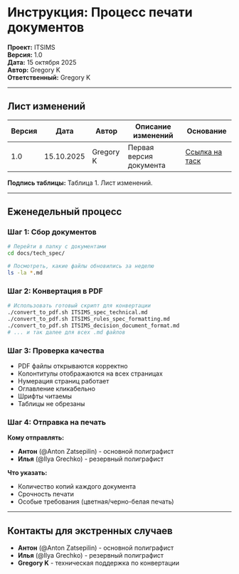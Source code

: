 # Инструкция: Процесс печати документов

**Проект:** ITSIMS  
**Версия:** 1.0  
**Дата:** 15 октября 2025  
**Автор:** Gregory K  
**Ответственный:** Gregory K

---

## Лист изменений

| Версия | Дата | Автор | Описание изменений | Основание |
|--------|------|-------|--------------------|-----------|
| 1.0 | 15.10.2025 | Gregory K | Первая версия документа | [Ссылка на таск](https://www.notion.so/Markdown-PDF-28dcf70d42c9800f8b0ff1c56f59f24e?source=copy_link) |

**Подпись таблицы:** Таблица 1. Лист изменений.

---

## Еженедельный процесс

### Шаг 1: Сбор документов

```bash
# Перейти в папку с документами
cd docs/tech_spec/

# Посмотреть, какие файлы обновились за неделю
ls -la *.md
```

### Шаг 2: Конвертация в PDF

```bash
# Использовать готовый скрипт для конвертации
./convert_to_pdf.sh ITSIMS_spec_technical.md
./convert_to_pdf.sh ITSIMS_rules_spec_formatting.md
./convert_to_pdf.sh ITSIMS_decision_document_format.md
# ... и так далее для всех .md файлов
```

### Шаг 3: Проверка качества

- PDF файлы открываются корректно
- Колонтитулы отображаются на всех страницах
- Нумерация страниц работает
- Оглавление кликабельно
- Шрифты читаемы
- Таблицы не обрезаны

### Шаг 4: Отправка на печать

**Кому отправлять:**

- **Антон** (@Anton Zatsepilin) - основной полиграфист
- **Илья** (@Ilya Grechko) - резервный полиграфист

**Что указать:**

- Количество копий каждого документа
- Срочность печати
- Особые требования (цветная/черно-белая печать)

---

## Контакты для экстренных случаев

- **Антон** (@Anton Zatsepilin) - основной полиграфист
- **Илья** (@Ilya Grechko) - резервный полиграфист  
- **Gregory K** - техническая поддержка по конвертации
